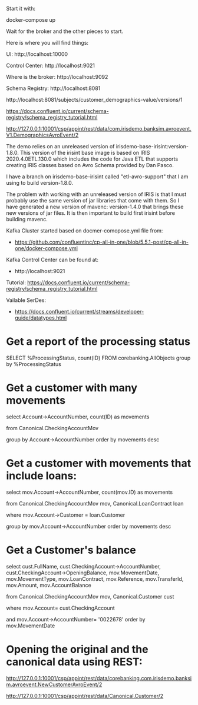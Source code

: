 Start it with:

docker-compose up


Wait for the broker and the other pieces to start.

Here is where you will find things:

UI: http://localhost:10000

Control Center: http://localhost:9021

Where is the broker: http://localhost:9092

Schema Registry: http://localhost:8081

http://localhost:8081/subjects/customer_demographics-value/versions/1

https://docs.confluent.io/current/schema-registry/schema_registry_tutorial.html


http://127.0.0.1:10001/csp/appint/rest/data/com.irisdemo.banksim.avroevent.V1.DemographicsAvroEvent/2


The demo relies on an unreleased version of irisdemo-base-irisint:version-1.8.0. This version of
the irisint base image is based on IRIS 2020.4.0ETL.130.0 which includes the code for Java ETL that
supports creating IRIS classes based on Avro Schema provided by Dan Pasco.

I have a branch on irisdemo-base-irisint called "etl-avro-support" that I am using to build version-1.8.0.

The problem with working with an unreleased version of IRIS is that I must probably use the same version of
jar libraries that come with them. So I have generated a new version of mavenc: version-1.4.0 that brings
these new versions of jar files. It is then important to build first irisint before building mavenc.

Kafka Cluster started based on docmer-comopose.yml file from:
- https://github.com/confluentinc/cp-all-in-one/blob/5.5.1-post/cp-all-in-one/docker-compose.yml

Kafka Control Center can be found at:
- http://localhost:9021

Tutorial: https://docs.confluent.io/current/schema-registry/schema_registry_tutorial.html

Vailable SerDes:
- https://docs.confluent.io/current/streams/developer-guide/datatypes.html


# Get a report of the processing status

SELECT 
 %ProcessingStatus, count(ID) 
FROM corebanking.AllObjects
group by  %ProcessingStatus 


# Get a customer with many movements

select Account->AccountNumber, count(ID) as movements

from Canonical.CheckingAccountMov

group by Account->AccountNumber
order by movements desc


# Get a customer with movements that include loans:

select mov.Account->AccountNumber, count(mov.ID) as movements

from Canonical.CheckingAccountMov mov, Canonical.LoanContract loan

where mov.Account->Customer = loan.Customer

group by mov.Account->AccountNumber
order by movements desc



# Get a Customer's balance

select cust.FullName, cust.CheckingAccount->AccountNumber, cust.CheckingAccount->OpeningBalance, mov.MovementDate, mov.MovementType, mov.LoanContract, mov.Reference, mov.TransferId, mov.Amount, mov.AccountBalance

from Canonical.CheckingAccountMov mov, Canonical.Customer cust

where mov.Account= cust.CheckingAccount

and mov.Account->AccountNumber= '0022678' 
order by mov.MovementDate


# Opening the original and the canonical data using REST:

http://127.0.0.1:10001/csp/appint/rest/data/corebanking.com.irisdemo.banksim.avroevent.NewCustomerAvroEvent/2

http://127.0.0.1:10001/csp/appint/rest/data/Canonical.Customer/2